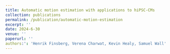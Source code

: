 ```yaml
---
title: Automatic motion estimation with applications to hiPSC-CMs
collection: publications
permalink: /publication/automatic-motion-estimation
excerpt: ''
date: 2024-6-30
venue: ''
paperurl: ''
authors:': 'Henrik Finsberg, Verena Charwat, Kevin Healy, Samuel Wall'
---
```



